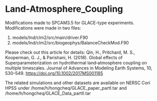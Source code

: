 # Land-Atmosphere_Coupling

Modifications made to SPCAM3.5 for GLACE-type experiments. Modifications were made in two files:
1. models/lnd/clm2/src/main/driver.F90
2. models/lnd/clm2/src/biogeophys/BalanceCheckMod.F90

Please check out this article for details:
Qin, H., Pritchard, M. S., Kooperman, G. J., & Parishani, H. (2018). Global effects of Superparameterization on hydrothermal land‐atmosphere coupling on multiple timescales. Journal of Advances in Modeling Earth Systems, 10, 530–549. https://doi.org/10.1002/2017MS001185

The related simulations and other datasets are available on NERSC Cori HPSS under /home/h/hongcheq/GLACE_paper_partI.tar and /home/h/hongcheq/GLACE_Data_partII.tar
